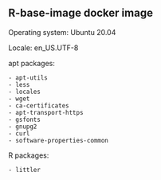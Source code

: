 ## R-base-image docker image

Operating system: Ubuntu 20.04

Locale: en_US.UTF-8

apt packages:

    - apt-utils 
	- less 
	- locales 
	- wget
	- ca-certificates
	- apt-transport-https
	- gsfonts
	- gnupg2
    - curl
    - software-properties-common

R packages:

    - littler
